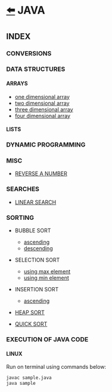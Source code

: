 # [:arrow_left:](../README.md) JAVA

## INDEX

### CONVERSIONS

### DATA STRUCTURES

#### ARRAYS

* [one dimensional array](Data-Structures/ARRAYS/oneDarray.java)
* [two dimensional array](Data-Structures/ARRAYS/twoDarray.java)
* [three dimensional array](Data-Structures/ARRAYS/threeDarray.java)
* [four dimensional array](Data-Structures/ARRAYS/fourDarray.java)

#### LISTS

### DYNAMIC PROGRAMMING

### MISC

* [REVERSE A NUMBER](Misc/reverse_no.java)

### SEARCHES

* [LINEAR SEARCH](Searches/linearSearch.java)

### SORTING

* BUBBLE SORT
  * [ascending](Sorting/BubbleSort.java)
  * [descending](Sorting/bubbleSort.java)

* SELECTION SORT
  * [using max element](Sorting/SelectionSort.java)
  * [using min element](Sorting/selectionsort.java)

* INSERTION SORT
  * [ascending](Sorting/insertionSort.java)
  
* [HEAP SORT](Sorting/HeapSort.java)
* [QUICK SORT](Sorting/QuickSort.java)

### EXECUTION OF JAVA CODE

#### LINUX

Run on terminal using commands below:

```bash
javac sample.java
java sample
```